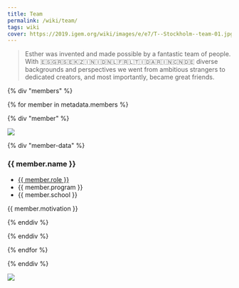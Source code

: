 ```yaml
---
title: Team
permalink: /wiki/team/
tags: wiki
cover: https://2019.igem.org/wiki/images/e/e7/T--Stockholm--team-01.jpg
---
```


> Esther was invented and made possible by a fantastic team of people. With 🇪🇸🇬🇷🇸🇪🇰🇿🇮🇳🇮🇩🇳🇱🇫🇷🇱🇹🇮🇩🇦🇷🇮🇳🇨🇳🇩🇪 diverse backgrounds and perspectives we went from ambitious strangers to dedicated creators, and most importantly, became great friends.

{% div "members" %}

{% for member in metadata.members %}

{% div "member" %}

<img src="{{member.image}}">

{% div "member-data" %}

### {{ member.name }}

-   <u>{{ member.role }}</u>
-   {{ member.program }}
-   {{ member.school }}

{{ member.motivation }}

{% enddiv %}

{% enddiv %}

{% endfor %}

{% enddiv %}

![](https://2019.igem.org/wiki/images/a/a0/T--Stockholm--team-02.jpg)

